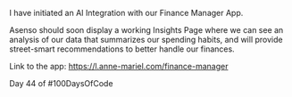 I have initiated an AI Integration with our Finance Manager App.  
  
Asenso should soon display a working Insights Page where we can see an analysis of our data that summarizes our spending habits, and will provide street-smart recommendations to better handle our finances.  
  
Link to the app: https://l.anne-mariel.com/finance-manager
  
Day 44 of #100DaysOfCode